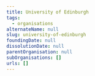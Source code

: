 ```yaml
---
title: University of Edinburgh
tags:
  - organisations
alternateName: null
slug: university-of-edinburgh
foundingDate: null
dissolutionDate: null
parentOrganisation: null
subOrganisations: []
urls: []
---
```

